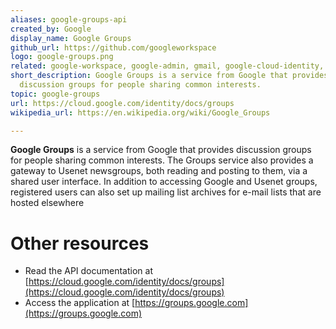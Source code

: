 ```yaml
---
aliases: google-groups-api
created_by: Google
display_name: Google Groups
github_url: https://github.com/googleworkspace
logo: google-groups.png
related: google-workspace, google-admin, gmail, google-cloud-identity, usenet
short_description: Google Groups is a service from Google that provides
  discussion groups for people sharing common interests.
topic: google-groups
url: https://cloud.google.com/identity/docs/groups
wikipedia_url: https://en.wikipedia.org/wiki/Google_Groups

---
```

**Google Groups** is a service from Google that provides discussion groups for people sharing common interests. The Groups service also provides a gateway to Usenet newsgroups, both reading and posting to them, via a shared user interface. In addition to accessing Google and Usenet groups, registered users can also set up mailing list archives for e-mail lists that are hosted elsewhere

# Other resources
- Read the API documentation at [https://cloud.google.com/identity/docs/groups](https://cloud.google.com/identity/docs/groups)
- Access the application at [https://groups.google.com](https://groups.google.com)
